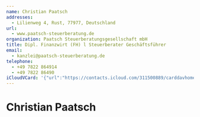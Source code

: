 ```yaml
---
name: Christian Paatsch
addresses:
  - Lilienweg 4, Rust, 77977, Deutschland
url:
  - www.paatsch-steuerberatung.de
organization: Paatsch Steuerberatungsgesellschaft mbH
title: Dipl. Finanzwirt (FH) l Steuerberater Geschäftsführer
email:
  - kanzlei@paatsch-steuerberatung.de
telephone:
  - +49 7822 864914
  - +49 7822 86490
iCloudVCard: '{"url":"https://contacts.icloud.com/311500889/carddavhome/card/621C4B91-1DAE-4096-BFF1-299E98E61F3A.vcf","etag":"\"kmfhajnd\"","data":"BEGIN:VCARD\r\nVERSION:3.0\r\nFN:\r\nN:Paatsch;Christian;;;\r\nUID:36969204-02E2-4AB1-BEF9-D4A72AAAB939\r\nADR:;;Lilienweg 4;Rust;;77977;Deutschland;\r\nPRODID:-//Apple Inc.//iOS 12.1.2//EN\r\nREV:2025-04-03T22:18:43Z\r\nURL:www.paatsch-steuerberatung.de\r\nORG:Paatsch Steuerberatungsgesellschaft mbH;\r\nTITLE:Dipl. Finanzwirt (FH) l Steuerberater Geschäftsführer\r\nEMAIL:kanzlei@paatsch-steuerberatung.de\r\nTEL:+49 7822 864914\r\nTEL:+49 7822 86490\r\nitem1.X-ABADR:DE\r\nEND:VCARD"}'
---
```

# Christian Paatsch